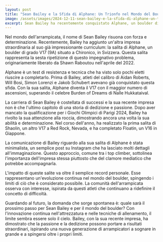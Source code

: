 ```yaml
---
layout: post
title: "Sean Bailey e la Sfida di Alphane: Un Trionfo nel Mondo del Boulder"
image: /assets/images/2024-12-11-sean-bailey-e-la-sfida-di-alphane-un-trionfo-nel-mondo-del-boulder.jpeg
excerpt: Sean Bailey ha recentemente conquistato Alphane, un boulder di grado V17 in Svizzera, aggiungendo un'altra impresa straordinaria al suo curriculum. Scopri di più su questa sfida e il suo impatto nel mondo del boulder.
---
```

Nel mondo dell'arrampicata, il nome di Sean Bailey risuona con forza e determinazione. Recentemente, Bailey ha aggiunto un'altra impresa straordinaria al suo già impressionante curriculum: la salita di Alphane, un boulder di grado V17 (9A) situato a Chironico, in Svizzera. Questa salita rappresenta la sesta ripetizione di questo impegnativo problema, originariamente liberato da Shawn Raboutou nell'aprile del 2022.

Alphane è un test di resistenza e tecnica che ha visto solo pochi eletti riuscire a completarlo. Prima di Bailey, atleti del calibro di Aidan Roberts, Will Bosi, Simon Lorenzi e Jakob Schubert avevano già conquistato questa sfida. Con la sua salita, Alphane diventa il V17 con il maggior numero di ascensioni, superando il celebre Burden of Dreams di Nalle Hukkataival.

La carriera di Sean Bailey è costellata di successi e la sua recente impresa non è che l'ultimo capitolo di una storia di dedizione e passione. Dopo aver mancato la qualificazione per i Giochi Olimpici di Parigi 2024, Bailey ha rivolto la sua attenzione alla roccia, dimostrando ancora una volta la sua abilità e determinazione. Nel corso dell'anno, ha realizzato la prima salita di Shaolin, un altro V17 a Red Rock, Nevada, e ha completato Floatin, un V16 in Giappone.

La comunicazione di Bailey riguardo alla sua salita di Alphane è stata minimalista, un semplice post su Instagram che ha lasciato molti dettagli all'immaginazione. Questo approccio, comune tra i top climber, sottolinea l'importanza dell'impresa stessa piuttosto che del clamore mediatico che potrebbe accompagnarla.

L'impatto di queste salite va oltre il semplice record personale. Esse rappresentano un'evoluzione continua nel mondo del boulder, spingendo i limiti di ciò che è considerato possibile. La comunità dell'arrampicata osserva con interesse, ispirata da questi atleti che continuano a ridefinire il concetto di difficoltà.

Guardando al futuro, la domanda che sorge spontanea è: quale sarà il prossimo passo per Sean Bailey e per il mondo del boulder? Con l'innovazione continua nell'attrezzatura e nelle tecniche di allenamento, il limite sembra essere solo il cielo. Bailey, con la sua recente impresa, ha dimostrato che la passione e la dedizione possono portare a risultati straordinari, ispirando una nuova generazione di arrampicatori a sognare in grande e a spingersi oltre i propri limiti.